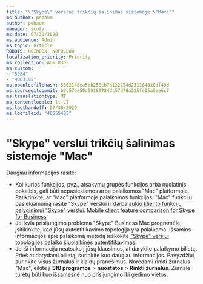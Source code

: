 ```yaml
---
title: "\"Skype\" verslui trikčių šalinimas sistemoje \"Mac\""
ms.author: pebaum
author: pebaum
manager: scotv
ms.date: 07/30/2020
ms.audience: Admin
ms.topic: article
ROBOTS: NOINDEX, NOFOLLOW
localization_priority: Priority
ms.collection: Adm_O365
ms.custom:
- "5984"
- "9003195"
ms.openlocfilehash: 5062148ea5bb258cb7d122154d231164310df49d
ms.sourcegitcommit: b9c57ee50d59189784dc57d70a235fe15a9ee6c7
ms.translationtype: MT
ms.contentlocale: lt-LT
ms.lasthandoff: 07/30/2020
ms.locfileid: "46555485"
---
```

# <a name="troubleshoot-issues-with-skype-for-business-on-mac"></a>"Skype" verslui trikčių šalinimas sistemoje "Mac"

Daugiau informacijos rasite: 

- Kai kurios funkcijos, pvz., atsakymų grupės funkcijos arba nuolatinis pokalbis, gali būti nepasiekiamos arba palaikomos "Mac" platformoje. Patikrinkite, ar "Mac" platformoje palaikomos funkcijos. "Mac" funkcijų pasiekiamumą rasite "Skype" verslui ir [darbalaukio kliento funkcijų palyginimui "Skype" verslui](https://docs.microsoft.com/skypeforbusiness/plan-your-deployment/clients-and-devices/desktop-feature-comparison). [Mobile client feature comparison for Skype for Business](https://technet.microsoft.com/library/Dn951412.aspx)
- Jei kyla prisijungimo problema "Skype" Business Mac programėlę, įsitikinkite, kad jūsų autentifikavimo topologija yra palaikoma. Išsamios informacijos apie palaikomą metodą ieškokite ["Skype" verslui topologijos palaiko šiuolaikinės autentifikavimas](https://docs.microsoft.com/skypeforbusiness/plan-your-deployment/modern-authentication/topologies-supported).  
- Jei ši informacija neatsako į jūsų klausimus, atidarykite palaikymo bilietą. Prieš atidarydami bilietą, surinkite kuo daugiau informacijos. Pavyzdžiui, surinkite visus žurnalus ir klaidų pranešimus. Norėdami rinkti žurnalus "Mac", eikite į  **SfB programos**  >  **nuostatos**  >  **Rinkti žurnalus**.  Žurnale turėtų būti kuo išsamesnė nuo prisijungimo iki gedimo vietos.